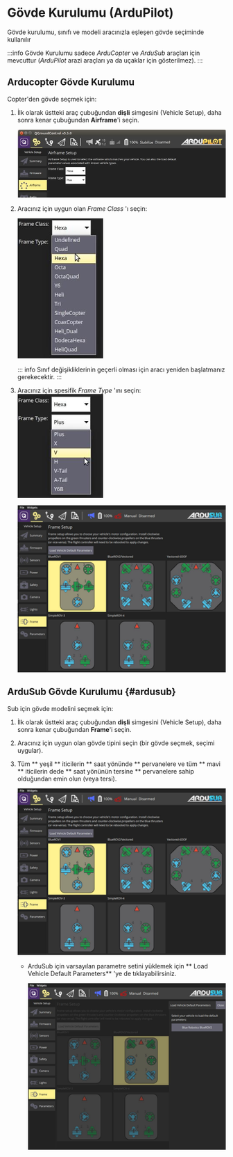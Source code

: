 # Gövde Kurulumu (ArduPilot)

Gövde kurulumu, sınıfı ve modeli aracınızla eşleşen gövde seçiminde kullanılır

:::info
Gövde Kurulumu sadece _ArduCopter_ ve _ArduSub_ araçları için mevcuttur (_ArduPilot_ arazi araçları ya da uçaklar için gösterilmez).
:::

## Arducopter Gövde Kurulumu

Copter'den gövde seçmek için:

1. İlk olarak üstteki araç çubuğundan **dişli** simgesini (Vehicle Setup), daha sonra kenar çubuğundan **Airframe**'i seçin.

   ![Gövde Yapılandırması](../../../assets/setup/airframe/arducopter.jpg)

2. Aracınız için uygun olan _Frame Class_ 'ı seçin:

   ![Gövde Modeli](../../../assets/setup/airframe/arducopter_class.jpg)

   ::: info
   Sınıf değişikliklerinin geçerli olması için aracı yeniden başlatmanız gerekecektir.
   :::

3. Aracınız için spesifik _Frame Type_ 'ını seçin:
   ![Gövde Modeli](../../../assets/setup/airframe/arducopter_type.jpg)

   ![Gövde Modeli Seçme](../../../assets/setup/airframe_ardusub.jpg)

## ArduSub Gövde Kurulumu {#ardusub}

Sub için gövde modelini seçmek için:

1. İlk olarak üstteki araç çubuğundan **dişli** simgesini (Vehicle Setup), daha sonra kenar çubuğundan **Frame**'i seçin.
2. Aracınız için uygun olan gövde tipini seçin (bir gövde seçmek, seçimi uygular).
3. Tüm \*\* yeşil \*\* iticilerin \*\* saat yönünde \*\* pervanelere ve tüm \*\* mavi \*\* iticilerin dede \*\* saat yönünün tersine \*\* pervanelere sahip olduğundan emin olun (veya tersi).

   ![Select airframe type](../../../assets/setup/airframe_ardusub.jpg)

   - ArduSub için varsayılan parametre setini yüklemek için \*\* Load Vehicle Default Parameters\*\* 'ye de tıklayabilirsiniz.

      ![Araç parametrelerini yükle](../../../assets/setup/airframe_ardusub_parameters.jpg)
